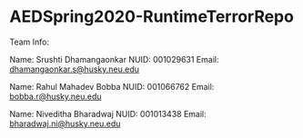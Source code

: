 # AEDSpring2020-RuntimeTerrorRepo

Team Info:

Name: Srushti Dhamangaonkar 
NUID: 001029631 
Email: dhamangaonkar.s@husky.neu.edu 

Name: Rahul Mahadev Bobba
NUID: 001066762
Email: bobba.r@husky.neu.edu


Name: Niveditha Bharadwaj
NUID: 001013438
Email: bharadwaj.ni@husky.neu.edu
